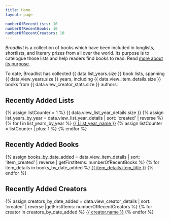 ```yaml
---
title: Home
layout: page

numberOfRecentLists: 10
numberOfRecentBooks: 10
numberOfRecentCreators: 10
---
```



*Broadlist* is a collection of books which have been included in longlists, shortlists, and literary prizes from all over the world. Its purpose is to catelogue those lists and help readers find books to read. Read [more about its purpose](/purpose).

To date, Broadlist has collected {{ data.list_years.size }} book lists, spanning {{ data.view_years.size }} years, including {{ data.view_item_details.size }} books from {{ data.view_creator_stats.size }} authors.

## Recently Added Lists
{% assign listCounter = 1 %}
{{ data.view_list_year_details.size }}
{% assign list_years_by_year = data.view_list_year_details | sort: 'created' | reverse %}
{% for l in list_years_by_year %}
<a href="{{ l | getListYearPermalink }}">{{ l.list_year_name }}</a>
{% assign listCounter = listCounter | plus: 1 %}
{% endfor %}

## Recently Added Books
{% assign books_by_date_added = data.view_item_details | sort: 'item_created' | reverse | getFirstItems: numberOfRecentBooks %}
{% for item_details in books_by_date_added %}
<a href="/books/{{ item_details.item_slug }}">{{ item_details.item_title }}</a>
{% endfor %}

## Recently Added Creators
{% assign creators_by_date_added = data.view_creator_details | sort: 'created' | reverse |getFirstItems: numberOfRecentCreators %}
{% for creator in creators_by_date_added %}
<a href="/creators/{{ creator.slug }}">{{ creator.name }}</a>
{% endfor %}